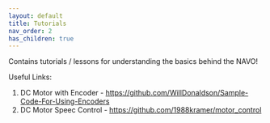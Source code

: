 ```yaml
---
layout: default
title: Tutorials
nav_order: 2
has_children: true
---
```


Contains tutorials / lessons for understanding the basics behind the NAVO!

Useful Links:

1. DC Motor with Encoder - https://github.com/WillDonaldson/Sample-Code-For-Using-Encoders
2. DC Motor Speec Control - https://github.com/1988kramer/motor_control